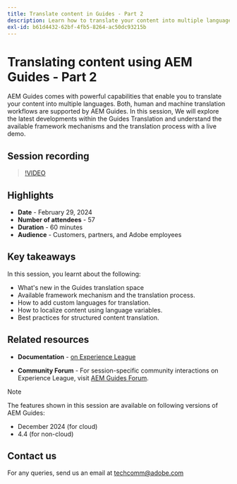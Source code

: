 ```yaml
---
title: Translate content in Guides - Part 2
description: Learn how to translate your content into multiple languages.
exl-id: b61d4432-62bf-4fb5-8264-ac50dc93215b
---
```

# Translating content using AEM Guides - Part 2

AEM Guides comes with powerful capabilities that enable you to translate your content into multiple languages. Both, human and machine translation workflows are supported by AEM Guides. In this session, We will explore the latest developments within the Guides Translation and understand the available framework mechanisms and the translation process with a live demo. 


## Session recording

>[!VIDEO](https://video.tv.adobe.com/v/3427661/languagevariables-nativepdf-translation)

## Highlights

- **Date** - February 29, 2024 
- **Number of attendees** - 57
- **Duration** - 60 minutes
- **Audience** - Customers, partners, and Adobe employees

## Key takeaways

In this session, you learnt about the following:
- What's new in the Guides translation space
- Available framework mechanism and the translation process.
- How to add custom languages for translation.
- How to localize content using language variables.
- Best practices for structured content translation.

 
## Related resources

- **Documentation** - [on Experience League](https://experienceleague.adobe.com/docs/experience-manager-guides/using/user-guide/translate-content/translation.html?lang=en) 
 
- **Community Forum** - For session-specific community interactions on Experience League, visit  [AEM Guides Forum](https://experienceleaguecommunities.adobe.com/t5/experience-manager-guides/bd-p/xml-documentation-discussions).


>[!NOTE]
>
> The features shown in this session are available on following versions of AEM Guides:
> - December 2024 (for cloud)
> - 4.4 (for non-cloud)



## Contact us

For any queries, send us an email at <techcomm@adobe.com>
